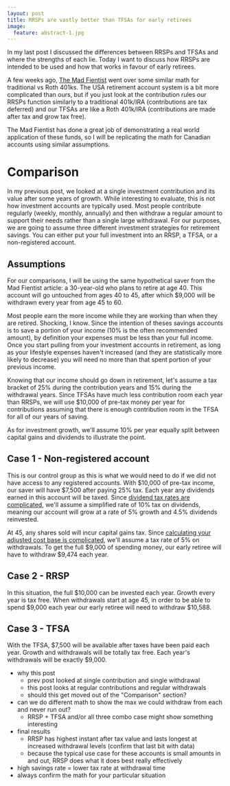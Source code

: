 ```yaml
---
layout: post
title: RRSPs are vastly better than TFSAs for early retirees
image:
  feature: abstract-1.jpg
---
```


In my last post I discussed the differences between RRSPs and TFSAs and where the strengths of each lie. Today I want to discuss how RRSPs are intended to be used and how that works in favour of early retirees.

A few weeks ago, [The Mad Fientist](http://www.madfientist.com/how-to-access-retirement-funds-early/) went over some similar math for traditional vs Roth 401ks. The USA retirement account system is a bit more complicated than ours, but if you just look at the contribution rules our RRSPs function similarly to a traditional 401k/IRA (contributions are tax deferred) and our TFSAs are like a Roth 401k/IRA (contributions are made after tax and grow tax free).

The Mad Fientist has done a great job of demonstrating a real world application of these funds, so I will be replicating the math for Canadian accounts using similar assumptions.

# Comparison

In my previous post, we looked at a single investment contribution and its value after some years of growth. While interesting to evaluate, this is not how investment accounts are typically used. Most people contribute regularly (weekly, monthly, annually) and then withdraw a regular amount to support their needs rather than a single large withdrawal. For our purposes, we are going to assume three different investment strategies for retirement savings. You can either put your full investment into an RRSP, a TFSA, or a non-registered account.

## Assumptions

For our comparisons, I will be using the same hypothetical saver from the Mad Fientist article: a 30-year-old who plans to retire at age 40. This account will go untouched from ages 40 to 45, after which $9,000 will be withdrawn every year from age 45 to 60.

Most people earn the more income while they are working than when they are retired. Shocking, I know. Since the intention of theses savings accounts is to save a portion of your income (10% is the often recommended amount), by definition your expenses must be less than your full income. Once you start pulling from your investment accounts in retirement, as long as your lifestyle expenses haven't increased (and they are statistically more likely to decrease) you will need no more than that spent portion of your previous income.

Knowing that our income should go down in retirement, let's assume a tax bracket of 25% during the contribution years and 15% during the withdrawal years. Since TFSAs have much less contribution room each year than RRSPs, we will use $10,000 of pre-tax money per year for contributions assuming that there is enough contribution room in the TFSA for all of our years of saving.

As for investment growth, we'll assume 10% per year equally split between capital gains and dividends to illustrate the point.

## Case 1 - Non-registered account

This is our control group as this is what we would need to do if we did not have access to any registered accounts. With $10,000 of pre-tax income, our saver will have $7,500 after paying 25% tax. Each year any dividends earned in this account will be taxed. Since [dividend tax rates are complicated](http://taxtips.ca/dtc/enhanceddtc.htm), we'll assume a simplified rate of 10% tax on dividends, meaning our account will grow at a rate of 5% growth and 4.5% dividends reinvested.

At 45, any shares sold will incur capital gains tax. Since [calculating your adjusted cost base is complicated](http://www.taxtips.ca/glossary/adjustedcostbase.htm), we'll assume a tax rate of 5% on withdrawals. To get the full $9,000 of spending money, our early retiree will have to withdraw $9,474 each year.

## Case 2 - RRSP

In this situation, the full $10,000 can be invested each year. Growth every year is tax free. When withdrawals start at age 45, in order to be able to spend $9,000 each year our early retiree will need to withdraw $10,588.

## Case 3 - TFSA

With the TFSA, $7,500 will be available after taxes have been paid each year. Growth and withdrawals will be totally tax free. Each year's withdrawals will be exactly $9,000.



- why this post
    - prev post looked at single contribution and single withdrawal
    - this post looks at regular contributions and regular withdrawals
    - should this get moved out of the "Comparison" section?
- can we do different math to show the max we could withdraw from each and never run out?
    - RRSP + TFSA and/or all three combo case might show something interesting
- final results
    - RRSP has highest instant after tax value and lasts longest at increased withdrawal levels (confirm that last bit with data)
    - because the typical use case for these accounts is small amounts in and out, RRSP does what it does best really effectively
- high savings rate = lower tax rate at withdrawal time
- always confirm the math for your particular situation
